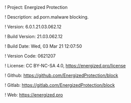 ! Project: Energized Protection

! Description: ad.porn.malware blocking.

! Version: 6.0.1.21.03.062.12

! Build Version: 21.03.062.12

! Build Date: Wed, 03 Mar 21 12:07:50

! Version Code: 0621207

! License: CC BY-NC-SA 4.0, https://energized.pro/license

! Github: https://github.com/EnergizedProtection/block

! Gitlab: https://gitlab.com/EnergizedProtection/block


! Web: https://energized.pro
